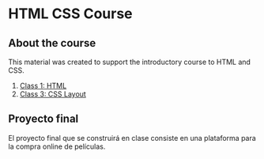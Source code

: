 # HTML CSS Course
## About the course
This material was created to support the introductory course to HTML and CSS.

1. [Class 1: HTML](https://github.com/juansaab/html-css-course/tree/master/class-1-html)
3. [Class 3: CSS Layout](https://github.com/juansaab/html-css-course/tree/master/class-3-css-display)

## Proyecto final
El proyecto final que se construirá en clase consiste en una plataforma para la compra online de películas.